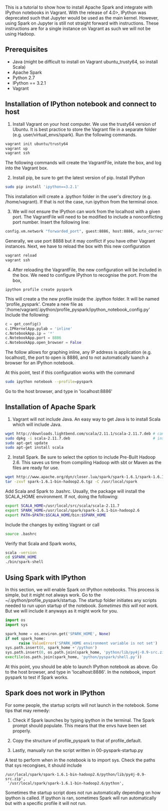 This is a tutorial to show how to install Apache Spark and integrate with IPython notebooks in Vagrant. With the release of 4.0>, IPython was deprecated such that Jupyter would be used as the main kernel. However, using Spark on Jupyter is still not straight forward with instructions. These instructions are for a single instance on Vagrant as such we will not be using Hadoop. 


## Prerequisites 
- Java (might be difficult to install on Vagrant ubuntu_trusty64, so install Scala)
- Apache Spark
- Python 2.7
- IPython == 3.2.1
- Vagrant 

## Installation of IPython notebook and connect to host
1) Install Vagrant on your host computer. We use the trusty64 version of Ubuntu. It is best practice
to store the Vagrant file in a separate folder (e.g. user/virtual_envs/spark). Run the following commands. 
``` bash 
vagrant init ubuntu/trusty64
vagrant up
vagrant ssh 
```
The following commands will create the VagrantFile, initate the box, and log  into the Vagrant box.

2) Install pip, be sure to get the latest version of pip. Install IPython
``` bash
sudo pip install 'ipython==3.2.1'
```
This installation will create a .ipython folder in the user's directory (e.g. /home/vagrant). If that is not the case, run ipython from the terminal once. 

3) We will not ensure the IPython can work from the localhost with a given port. The VagrantFile will need to be modified to include a nonconflicting port number. Insert the following line:
``` bash
config.vm.network "forwarded_port", guest:8886, host:8886, auto_correct:true
```
Generally, we use port 8888 but it may conflict if you have other Vagrant instances. Next, we have to reload the box with this new configuration 
``` bash
vagrant reload
vagrant ssh 
```

4) After reloading the VagrantFile, the new configuration will be included in the box. We need to configure IPython to recognise the port. From the box, 
```
ipython profile create pyspark
```
This will create a the new profile inside the .ipython folder. It will be named 'profile_pyspark'. 
Create a new file as '/home/vagrant/.ipython/profile_pyspark/ipython_notebook_config.py'
Include the following:
``` python
c = get_config()
c.IPKernelApp.pylab = 'inline'
c.NotebookApp.ip = '*'
c.NotebookApp.port = 8886
c.NotebookApp.open_browser = False
```
The follow allows for graphing inline, any IP address is application (e.g. localhost), the port to open is 8886, and to not automatically luanch a browser for an IPython notebook. 

At this point, test if this configuration works with the command 
``` bash
sudo ipython notebook --profile=pyspark
```
Go to the host browser, and type in 'localhost:8886'

## Installation of Apache Spark 
1) Vagrant will not include Java. An easy way to get Java is to install Scala which will include Java.
``` bash
wget http://downloads.lightbend.com/scala/2.11.1/scala-2.11.7.deb # can skip unless you want a specific version of Scala
sudo dpkg -i scala-2.11.7.deb                                     # installing specific version of Scala 
sudo apt-get update 
sudo apt-get install scala 
```

2) Install Spark. Be sure to select the option to include Pre-Built Hadoop 2.6. This saves us time from compiling Hadoop with sbt or Maven as the files are ready for use. 
``` bash
wget http://www.apache.org/dyn/closer.lua/spark/spark-1.6.1/spark-1.6.1-bin-hadoop2.6.tgz
tar -zxvf spark-1.6.1-bin-hadoop2.6.tgz -C /usr/local/spark 
```

Add Scala and Spark to .bashrc. Usually, the package will install the SCALA_HOME environment. If not, doing the following:
``` bash
export SCALA_HOME=/usr/local/src/scala/scala-2.11.7
export SPARK_HOME=/usr/local/spark/spark-1.6.1-bin-hadoop2.6
export PATH=$PATH:$SCALA_HOME/bin:$SPARK_HOME
```
Include the changes by exiting Vagrant or call 
```bash
source .bashrc
```

Verify that Scala and Spark works,
```bash
scala -version
cd $SPARK_HOME
./bin/spark-shell
```

## Using Spark with IPython
In this section, we will enable Spark on IPython notebooks. This process is simple, but it might not always work. 
Go to the ~/.ipython/profile_pyspark/startup. The startup folder initiates any scripts needed to run upon startup of the notebook. *Sometimes this will not work.* But we will include it anyways as it might work for you. 
``` python
import os
import sys

spark_home = os.environ.get('SPARK_HOME', None)
if not spark_home:
      raise ValueError('SPARK_HOME environment variable is not set')
sys.path.insert(0, spark_home +'/python')
sys.path.insert(0, os.path.join(spark_home, 'python/lib/py4j-0.9-src.zip')) #be sure this is the correct version in Hadoop
execfile(os.path.join(spark_home, 'python/pyspark/shell.py'))
```
At this point, you should be able to launch IPython notebook as above. 
Go to the host browser, and type in 'localhost:8886'. In the notebook, import pyspark to test if Spark works. 

## Spark does not work in IPython
For some people, the startup scripts will not launch in the notebook. Some tips that may remedy:

1) Check if Spark launches by typing ipython in the terminal. The Spark prompt should populate. This means that the envs have been set properly. 

2) Copy the structure of profile_pyspark to that of profile_default. 

3) Lastly, manually run the script written in 00-pyspark-startup.py

A test to perform when in the notebook is to import sys. Check the paths that sys recongises, it should include
```
/usr/local/spark/spark-1.6.1-bin-hadoop2.6/python/lib/py4j-0.9-src.zip',
 '/usr/local/spark/spark-1.6.1-bin-hadoop2.6/python',
```
Sometimes the startup script does not run automatically depending on how ipython is called. If ipython is ran, sometimes Spark will run automatically but with a specific profile it will not run. 
